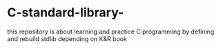 # C-standard-library-
this repository is about learning and practice C programming by defining and rebuild stdlib depending on K&amp;R book 
